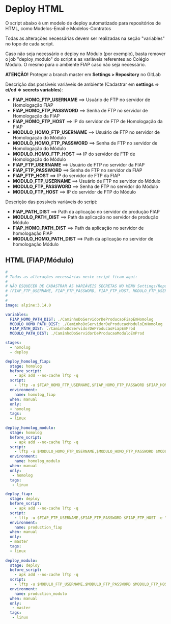 # Deploy HTML

O script abaixo é um modelo de deploy automatizado para repositórios de HTML, como Modelos-Email e Modelos-Contratos

Todas as alterações necessárias devem ser realizadas na seção "variables" no topo de cada script.

Caso não seja necessário o deploy no Módulo (por exemplo), basta remover o job "deploy_modulo" do script
e as variáveis referentes ao Colégio Módulo. O mesmo para o ambiente FIAP caso não seja necessário.

**ATENÇÃO!** Proteger a branch master em **Settings > Repository** no GitLab

Descrição das possíveis variáveis de ambiente (Cadastrar em **settings => ci/cd => secrets variables**):

- __FIAP_HOMO_FTP_USERNAME__ ==> Usuário de FTP no servidor de Homologação FIAP
- __FIAP_HOMO_FTP_PASSWORD__ ==> Senha de FTP no servidor de Homologação da FIAP
- __FIAP_HOMO_FTP_HOST__ ==> IP do servidor de FTP de Homologação da FIAP
- __MODULO_HOMO_FTP_USERNAME__ ==> Usuário de FTP no servidor de Homologação do Módulo
- __MODULO_HOMO_FTP_PASSWORD__ ==> Senha de FTP no servidor de Homologação do Módulo
- __MODULO_HOMO_FTP_HOST__ ==> IP do servidor de FTP de Homologação do Módulo
- __FIAP_FTP_USERNAME__ ==> Usuário de FTP no servidor da FIAP
- __FIAP_FTP_PASSWORD__ ==> Senha de FTP no servidor da FIAP
- __FIAP_FTP_HOST__ ==> IP do servidor de FTP da FIAP
- __MODULO_FTP_USERNAME__ ==> Usuário de FTP no servidor do Módulo
- __MODULO_FTP_PASSWORD__ ==> Senha de FTP no servidor do Módulo
- __MODULO_FTP_HOST__ ==> IP do servidor de FTP do Módulo

Descrição das possíveis variáveis do script:

- __FIAP_PATH_DIST__ ==> Path da aplicação no servidor de produção FIAP
- __MODULO_PATH_DIST__ ==> Path da aplicação no servidor de produção Módulo
- __FIAP_HOMO_PATH_DIST__ ==> Path da aplicação no servidor de homologação FIAP
- __MODULO_HOMO_PATH_DIST__ ==> Path da aplicação no servidor de homologação Módulo

## HTML (FIAP/Módulo)

```yml
#
# Todas as alterações necessárias neste script ficam aqui:
#
# NÃO ESQUECER DE CADASTRAR AS VARIÁVEIS SECRETAS NO MENU Settings/Repository do Projeto 
# (FIAP_FTP_USERNAME, FIAP_FTP_PASSWORD, FIAP_FTP_HOST, MODULO_FTP_USERNAME, MODULO_FTP_PASSWORD e MODULO_FTP_HOST)
#
#
image: alpine:3.14.0

variables:
  FIAP_HOMO_PATH_DIST: ./CaminhoDoServidorDeProducaoFiapEmHomolog
  MODULO_HOMO_PATH_DIST: ./CaminhoDoServidorDeProducaoModuloEmHomolog
  FIAP_PATH_DIST: ./CaminhoDoServidorDeProducaoFiapEmProd
  MODULO_PATH_DIST: ./CaminhoDoServidorDeProducaoModuloEmProd

stages:
  - homolog
  - deploy

deploy_homolog_fiap:
  stage: homolog
  before_script:
    - apk add --no-cache lftp -q
  script:
    - lftp -u $FIAP_HOMO_FTP_USERNAME,$FIAP_HOMO_FTP_PASSWORD $FIAP_HOMO_FTP_HOST -e "mirror --reverse --no-perms --exclude .git --exclude .gitlab-ci.yml --exclude .gitignore --exclude README.md --exclude readme.md  --exclude Mudancas.txt --exclude mudancas.txt ./ $FIAP_HOMO_PATH_DIST --verbose; quit"
  environment:
    name: homolog_fiap
  when: manual
  only:
  - homolog
  tags:
  - linux
  
deploy_homolog_modulo:
  stage: homolog
  before_script:
    - apk add --no-cache lftp -q
  script:
    - lftp -u $MODULO_HOMO_FTP_USERNAME,$MODULO_HOMO_FTP_PASSWORD $MODULO_HOMO_FTP_HOST -e "mirror --reverse --no-perms --exclude .git --exclude .gitlab-ci.yml --exclude .gitignore --exclude README.md --exclude readme.md  --exclude Mudancas.txt --exclude mudancas.txt ./ $MODULO_HOMO_PATH_DIST --verbose; quit"
  environment:
    name: homolog_modulo
  when: manual
  only:
   - homolog
  tags:
   - linux

deploy_fiap:
  stage: deploy
  before_script:
    - apk add --no-cache lftp -q
  script:
    - lftp -u $FIAP_FTP_USERNAME,$FIAP_FTP_PASSWORD $FIAP_FTP_HOST -e "mirror --reverse --no-perms --exclude .git --exclude .gitlab-ci.yml --exclude .gitignore --exclude README.md --exclude readme.md  --exclude Mudancas.txt --exclude mudancas.txt ./ $FIAP_PATH_DIST --verbose; quit"
  environment:
    name: production_fiap
  when: manual
  only:
  - master
  tags:
  - linux
  
deploy_modulo:
  stage: deploy
  before_script:
    - apk add --no-cache lftp -q
  script:
    - lftp -u $MODULO_FTP_USERNAME,$MODULO_FTP_PASSWORD $MODULO_FTP_HOST -e "mirror --reverse --no-perms --exclude .git --exclude .gitlab-ci.yml --exclude .gitignore --exclude README.md --exclude readme.md  --exclude Mudancas.txt --exclude mudancas.txt ./ $MODULO_PATH_DIST --verbose; quit"
  environment:
    name: production_modulo
  when: manual
  only:
   - master
  tags:
   - linux

```